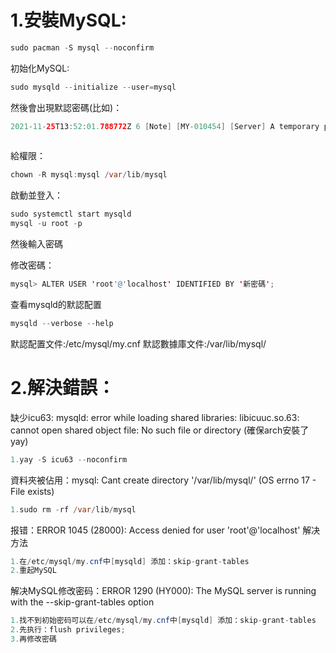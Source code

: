 # 1.安裝MySQL:
```java
sudo pacman -S mysql --noconfirm
```
初始化MySQL:
```java
sudo mysqld --initialize --user=mysql
```

然後會出現默認密碼(比如)：
```java
2021-11-25T13:52:01.788772Z 6 [Note] [MY-010454] [Server] A temporary password is generated for root@localhost: (uznCYhYI10h
                                                                                                               『   這一段    』
```

給權限：
```java
chown -R mysql:mysql /var/lib/mysql
```
啟動並登入：
```java
sudo systemctl start mysqld
mysql -u root -p
```
然後輸入密碼

修改密碼：
```java
mysql> ALTER USER 'root'@'localhost' IDENTIFIED BY '新密碼';
```

查看mysqld的默認配置
```java
mysqld --verbose --help
```
默認配置文件:/etc/mysql/my.cnf
默認數據庫文件:/var/lib/mysql/

# 2.解決錯誤：

缺少icu63: mysqld: error while loading shared libraries: libicuuc.so.63: cannot open shared object file: No such file or directory
(確保arch安裝了yay)
```java
1.yay -S icu63 --noconfirm
```

資料夾被佔用：mysql: Cant create directory '/var/lib/mysql/' (OS errno 17 - File exists)
```java
1.sudo rm -rf /var/lib/mysql
```

报错：ERROR 1045 (28000): Access denied for user 'root'@'localhost' 解决方法
```java
1.在/etc/mysql/my.cnf中[mysqld] 添加：skip-grant-tables
2.重起MySQL
```

解决MySQL修改密码：ERROR 1290 (HY000): The MySQL server is running with the --skip-grant-tables option
```java
1.找不到初始密码可以在/etc/mysql/my.cnf中[mysqld] 添加：skip-grant-tables
2.先执行：flush privileges;
3.再修改密碼
```

